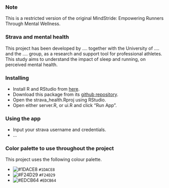 ### Note

This is a restricted version of the original MindStride: Empowering
Runners Through Mental Wellness.

### Strava and mental health

This project has been developed by …. together with the University of ….
and the …. group, as a research and support tool for professional
athletes. This study aims to understand the impact of sleep and running,
on perceived mental health.

### Installing

-   Install R and RStudio from
    [here](https://posit.co/download/rstudio-desktop/).
-   Download this package from its [github
    repository](https://github.com/FilipeamTeixeira/mental_health_project).
-   Open the strava\_health.Rproj using RStudio.
-   Open either server.R, or ui.R and click “Run App”.

### Using the app

-   Input your strava username and credentials.
-   …

### Color palette to use throughout the project

This project uses the following colour palette.

-   ![\#1DACE8](https://placehold.co/15x15/1DACE8/1DACE8.png) `#1DACE8`
-   ![\#F24D29](https://placehold.co/15x15/F24D29/F24D29.png) `#F24D29`
-   ![\#EDCB64](https://placehold.co/15x15/EDCB64/EDCB64.png) `#EDCB64`
